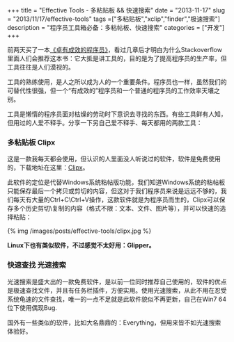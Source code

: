 +++
title = "Effective Tools - 多粘贴板 && 快速搜索"
date = "2013-11-17"
slug = "2013/11/17/effective-tools"
tags =["多粘贴板","xclip","finder","极速搜索"]
description = "程序员工具箱必备：多粘帖板、快速搜索"
categories = ["开发"]
+++

前两天买了一本<a href="http://www.amazon.cn/gp/product/B001XCWFOI/ref=as_li_tf_tl?ie=UTF8&camp=536&creative=3200&creativeASIN=B001XCWFOI&linkCode=as2&tag=bringmeluck-23" rel="external nofollow" title="">《卓有成效的程序员》</a>，看过几章后才明白为什么Stackoverflow里面人们会推荐这本书：它大抵是讲工具的，目的是为了提高程序员的生产率，但工具往往是人们漠视的。

工具的熟练使用，是人之所以成为人的一个重要条件。程序员也一样，虽然我们的可替代性很强，但一个“有成效的”程序员和一个普通的程序员的工作效率天壤之别。

工具是懒惰的程序员面对枯燥的劳动时下意识去寻找的东西。有些工具鲜有人知，但用过的人爱不释手。分享一下另自己爱不释手、每天都用的两款工具：

### 多粘贴板 Clipx

这是一款我每天都会使用，但认识的人里面没人听说过的软件，软件是免费使用的，下载地址在这里：[Clipx](http://bluemars.org/clipx/)。

此软件的定位是代替Windows系统粘帖版功能，我们知道Windows系统的粘帖板只能保存最后一个拷贝或剪切的内容，但这对于我们程序员来说是远远不够的，我们每天有大量的Ctrl+C\Ctrl+V操作，这款软件就是为程序员而生的，Clipx可以保存多个历史剪切\复制的内容（格式不限：文本、文件、图片等），并可以快速的选择粘贴：


{% img /images/posts/effective-tools/clipx.jpg  %}


**Linux下也有类似软件，不过感觉不太好用：Glipper。**
### 快速查找 光速搜索

光速搜索是盛大出的一款免费软件，是以前一位同时推荐自己使用的，软件的优点是极速查找文件，并且有任务栏插件，方便实用。使用光速搜索，从此不用在忍受系统龟速的文件查找，唯一的一点不足就是此软件貌似不再更新，自己在Win7 64位下使用偶现Bug.

国外有一些类似的软件，比如大名鼎鼎的：Everything，但用来皆不如光速搜索体验好。


